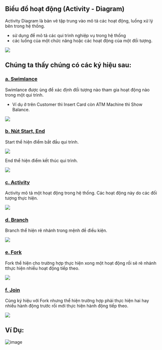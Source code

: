 
## Biểu đồ hoạt động (Activity - Diagram)

Activity Diagram là bản vẽ tập trung vào mô tả các hoạt động, luồng xử lý bên trong hệ thống.
- sử dụng để mô tả các qui trình nghiệp vụ trong hệ thống
- các luồng của một chức năng hoặc các hoạt động của một đối tượng.

![](https://iviettech.vn/wp-content/uploads/2014/04/Activity-Diagram2.png)


## Chúng ta thấy chúng có các ký hiệu sau:
### [a.  Swimlance]()
Swimlance được ùng để xác định đối tượng nào tham gia hoạt động nào trong một qui trình. 
- Ví dụ ở trên Customer thì Insert Card còn ATM Machine thì Show Balance.

![](https://iviettech.vn/wp-content/uploads/2014/04/Activity-Diagram3.png)


### [b. Nút Start, End]()
Start thể hiện điểm bắt đầu qui trình.

![](https://iviettech.vn/wp-content/uploads/2014/04/Start.png)

End thể hiện điểm kết thúc qui trình.

![](https://iviettech.vn/wp-content/uploads/2014/04/End.png)



### [c. Activity]()
Activity mô tả một hoạt động trong hệ thống. Các hoạt động này do các đối tượng thực hiện.

![](https://iviettech.vn/wp-content/uploads/2014/04/Activity.png)


### [d. Branch]()
Branch thể hiện rẽ nhánh trong mệnh đề điều kiện.

![](https://iviettech.vn/wp-content/uploads/2014/04/Branch.png)


### [e. Fork]()
Fork thể hiện cho trường hợp thực hiện xong một hoạt động rồi sẽ rẽ nhánh tthực hiện nhiều hoạt động tiếp theo.

![](https://iviettech.vn/wp-content/uploads/2014/04/Fork.png)


### [f. Join]()
Cùng ký hiệu với Fork nhưng thể hiện trường hợp phải thực hiện hai hay nhiều hành động trước rồi mới thực hiện hành động tiếp theo.

![](https://iviettech.vn/wp-content/uploads/2014/04/join.png)


## Ví Dụ:

![image](https://github.com/hoangtien2k3qx1/Phan-Tich-Thiet-Ke-He-Thong-Thong-Tin/assets/122768076/9795933c-969d-4b61-9db3-d1c55483c73d)




